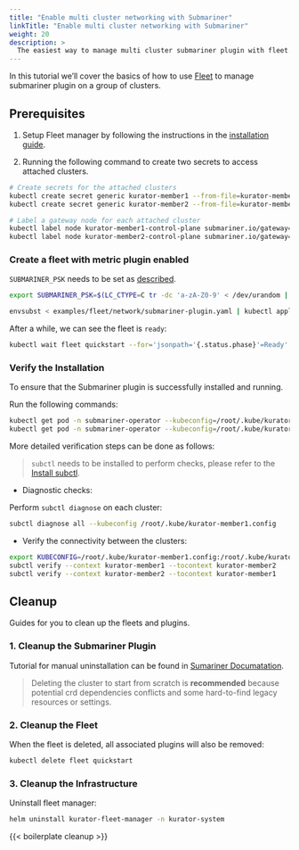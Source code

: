 ```yaml
---
title: "Enable multi cluster networking with Submariner"
linkTitle: "Enable multi cluster networking with Submariner"
weight: 20
description: >
  The easiest way to manage multi cluster submariner plugin with fleet.
---
```


In this tutorial we’ll cover the basics of how to use [Fleet](https://kurator.dev/docs/references/fleet-api/#fleet) to manage submariner plugin on a group of clusters.

## Prerequisites

1. Setup Fleet manager by following the instructions in the [installation guide](/docs/setup/install-fleet-manager/).

2. Running the following command to create two secrets to access attached clusters.

```bash
# Create secrets for the attached clusters
kubectl create secret generic kurator-member1 --from-file=kurator-member1.config=/root/.kube/kurator-member1.config
kubectl create secret generic kurator-member2 --from-file=kurator-member2.config=/root/.kube/kurator-member2.config

# Label a gateway node for each attached cluster
kubectl label node kurator-member1-control-plane submariner.io/gateway=true --kubeconfig=/root/.kube/kurator-member1.config
kubectl label node kurator-member2-control-plane submariner.io/gateway=true --kubeconfig=/root/.kube/kurator-member2.config
```

### Create a fleet with metric plugin enabled

`SUBMARINER_PSK` needs to be set as [described](https://submariner.io/operations/deployment/helm/).

```bash
export SUBMARINER_PSK=$(LC_CTYPE=C tr -dc 'a-zA-Z0-9' < /dev/urandom | fold -w 64 | head -n 1)

envsubst < examples/fleet/network/submariner-plugin.yaml | kubectl apply -f -
```

After a while, we can see the fleet is `ready`:

```bash
kubectl wait fleet quickstart --for='jsonpath='{.status.phase}'=Ready'
```

### Verify the Installation

To ensure that the Submariner plugin is successfully installed and running.

Run the following commands:

```bash
kubectl get pod -n submariner-operator --kubeconfig=/root/.kube/kurator-member1.config
kubectl get pod -n submariner-operator --kubeconfig=/root/.kube/kurator-member2.config
```

More detailed verification steps can be done as follows:

> `subctl` needs to be installed to perform checks, please refer to the [Install subctl](https://submariner.io/operations/deployment/helm/#install-subctl).

- Diagnostic checks:

Perform `subctl diagnose` on each cluster:

```bash
subctl diagnose all --kubeconfig /root/.kube/kurator-member1.config
```

- Verify the connectivity between the clusters:

```bash
export KUBECONFIG=/root/.kube/kurator-member1.config:/root/.kube/kurator-member2.config
subctl verify --context kurator-member1 --tocontext kurator-member2
subctl verify --context kurator-member2 --tocontext kurator-member1
```

## Cleanup

Guides for you to clean up the fleets and plugins.

### 1. Cleanup the Submariner Plugin

Tutorial for manual uninstallation can be found in [Sumariner Documatation](https://submariner.io/operations/cleanup/#manual-uninstall).

> Deleting the cluster to start from scratch is **recommended** because potential crd dependencies conflicts and some hard-to-find legacy resources or settings.

### 2. Cleanup the Fleet

When the fleet is deleted, all associated plugins will also be removed:

```bash
kubectl delete fleet quickstart
```

### 3. Cleanup the Infrastructure

Uninstall fleet manager:

```bash
helm uninstall kurator-fleet-manager -n kurator-system
```

{{< boilerplate cleanup >}}
